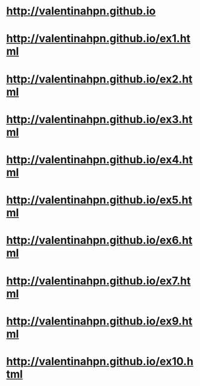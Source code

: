# http://valentinahpn.github.io
# http://valentinahpn.github.io/ex1.html
# http://valentinahpn.github.io/ex2.html
# http://valentinahpn.github.io/ex3.html
# http://valentinahpn.github.io/ex4.html
# http://valentinahpn.github.io/ex5.html
# http://valentinahpn.github.io/ex6.html
# http://valentinahpn.github.io/ex7.html
# http://valentinahpn.github.io/ex9.html
# http://valentinahpn.github.io/ex10.html

